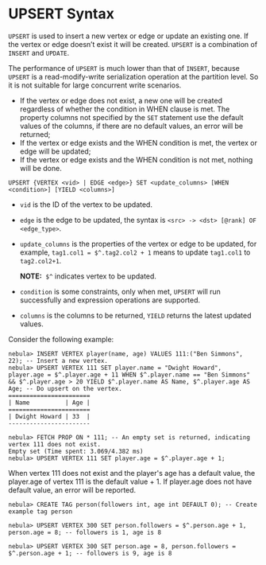 # UPSERT Syntax

`UPSERT` is used to insert a new vertex or edge or update an existing one. If the vertex or edge doesn’t exist it will be created. `UPSERT` is a combination of `INSERT` and `UPDATE`.

The performance of `UPSERT` is much lower than that of `INSERT`, because `UPSERT` is a read-modify-write serialization operation at the partition level. So it is not suitable for large concurrent write scenarios.

- If the vertex or edge does not exist, a new one will be created regardless of whether the condition in WHEN clause is met. The property columns not specified by the `SET` statement use the default values of the columns, if there are no default values, an error will be returned;
- If the vertex or edge exists and the WHEN condition is met, the vertex or edge will be updated;
- If the vertex or edge exists and the WHEN condition is not met, nothing will be done.

```ngql
UPSERT {VERTEX <vid> | EDGE <edge>} SET <update_columns> [WHEN <condition>] [YIELD <columns>]
```

- `vid` is the ID of the vertex to be updated.
- `edge` is the edge to be updated, the syntax is `<src> -> <dst> [@rank] OF <edge_type>`.
- `update_columns` is the properties of the vertex or edge to be updated, for example, `tag1.col1 = $^.tag2.col2 + 1` means to update `tag1.col1` to `tag2.col2+1`.

    **NOTE:**  `$^` indicates vertex to be updated.

- `condition` is some constraints, only when met, `UPSERT` will run successfully and expression operations are supported.
- `columns` is the columns to be returned, `YIELD` returns the latest updated values.

Consider the following example:

```ngql
nebula> INSERT VERTEX player(name, age) VALUES 111:("Ben Simmons", 22); -- Insert a new vertex.
nebula> UPSERT VERTEX 111 SET player.name = "Dwight Howard", player.age = $^.player.age + 11 WHEN $^.player.name == "Ben Simmons" && $^.player.age > 20 YIELD $^.player.name AS Name, $^.player.age AS Age; -- Do upsert on the vertex.
=======================
| Name          | Age |
=======================
| Dwight Howard | 33  |
-----------------------
```

```ngql
nebula> FETCH PROP ON * 111; -- An empty set is returned, indicating vertex 111 does not exist.
Empty set (Time spent: 3.069/4.382 ms)
nebula> UPSERT VERTEX 111 SET player.age = $^.player.age + 1;
```

When vertex 111 does not exist and the player's age has a default value, the player.age of vertex 111 is the default value + 1. If player.age does not have default value, an error will be reported.

```ngql
nebula> CREATE TAG person(followers int, age int DEFAULT 0); -- Create example tag person

nebula> UPSERT VERTEX 300 SET person.followers = $^.person.age + 1,  person.age = 8; -- followers is 1, age is 8

nebula> UPSERT VERTEX 300 SET person.age = 8, person.followers = $^.person.age + 1; -- followers is 9, age is 8
```
